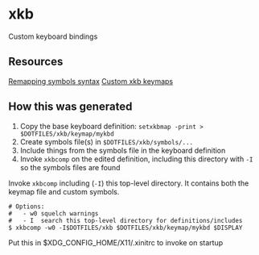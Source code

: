 # xkb

Custom keyboard bindings

## Resources

[Remapping symbols syntax](https://gist.github.com/toroidal-code/ec075dd05a23a8fb8af0#gistcomment-2910549)
[Custom xkb keymaps](https://unix.stackexchange.com/a/65600)

## How this was generated

1. Copy the base keyboard definition: `setxkbmap -print > $DOTFILES/xkb/keymap/mykbd`
2. Create symbols file(s) in `$DOTFILES/xkb/symbols/...`
3. Include things from the symbols file in the keyboard definition
4. Invoke `xkbcomp` on the edited definition, including this directory with `-I` so the symbols files are found

Invoke `xkbcomp` including (`-I`) this top-level directory. It contains both the keymap file and custom symbols.

```shell
# Options:
#   - w0 squelch warnings
#   - I  search this top-level directory for definitions/includes
$ xkbcomp -w0 -I$DOTFILES/xkb $DOTFILES/xkb/keymap/mykbd $DISPLAY
```

Put this in $XDG_CONFIG_HOME/X11/.xinitrc to invoke on startup
